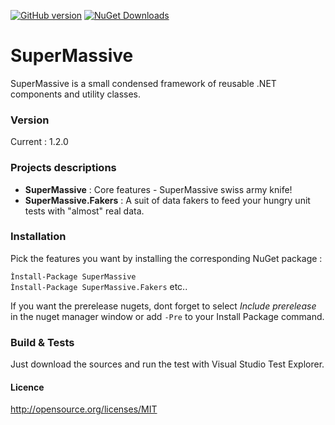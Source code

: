 [![GitHub version](https://badge.fury.io/gh/PulsarBlow%2Fsupermassive.svg)](https://github.com/PulsarBlow/SuperMassive/releases/latest) [![NuGet Downloads](https://img.shields.io/nuget/dt/SuperMassive.svg)](https://www.nuget.org/packages/supermassive)

# SuperMassive

SuperMassive is a small condensed framework of reusable .NET components and utility classes.

### Version

Current : 1.2.0

### Projects descriptions

* **SuperMassive** : Core features - SuperMassive swiss army knife!
* **SuperMassive.Fakers** : A suit of data fakers to feed your hungry unit tests with "almost" real data.

### Installation

Pick the features you want by installing the corresponding NuGet package :


```Ìnstall-Package SuperMassive```  
```Ìnstall-Package SuperMassive.Fakers```
etc..

If you want the prerelease nugets, dont forget to select *Include prerelease* in the nuget manager window or add ```-Pre``` to your Install Package command.

### Build & Tests

Just download the sources and run the test with Visual Studio Test Explorer.


#### Licence

http://opensource.org/licenses/MIT
